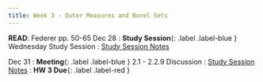 ```yaml
---
title: Week 3 - Outer Measures and Borel Sets
---
```

**READ**: Federer pp. 50-65
Dec 28
: **Study Session**{: .label .label-blue } Wednesday Study Session
  : [Study Session Notes](#)
  
Dec 31
: **Meeting**{: .label .label-blue } 2.1 - 2.2.9 Discussion
  : [Study Session Notes](#)
: **HW 3 Due**{: .label .label-red }
